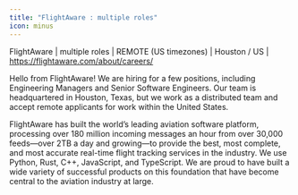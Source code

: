 ```yaml
---
title: "FlightAware : multiple roles"
icon: minus
---
```

FlightAware | multiple roles | REMOTE (US timezones) | Houston &#x2F; US | <a href="https:&#x2F;&#x2F;flightaware.com&#x2F;about&#x2F;careers&#x2F;" rel="nofollow">https:&#x2F;&#x2F;flightaware.com&#x2F;about&#x2F;careers&#x2F;</a>

Hello from FlightAware! We are hiring for a few positions, including Engineering Managers and Senior Software Engineers. Our team is headquartered in Houston, Texas, but we work as a distributed team and accept remote applicants for work within the United States.

FlightAware has built the world’s leading aviation software platform, processing over 180 million incoming messages an hour from over 30,000 feeds—over 2TB a day and growing—to provide the best, most complete, and most accurate real-time flight tracking services in the industry. We use Python, Rust, C++, JavaScript, and TypeScript. We are proud to have built a wide variety of successful products on this foundation that have become central to the aviation industry at large.
